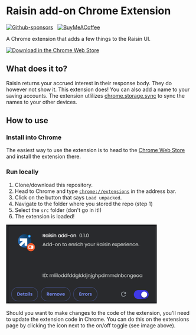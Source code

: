 # Raisin add-on Chrome Extension

[![Github-sponsors](https://img.shields.io/badge/sponsor-30363D?style=for-the-badge&logo=GitHub-Sponsors&logoColor=#EA4AAA)](https://github.com/sponsors/dickwolff) &nbsp;
[![BuyMeACoffee](https://img.shields.io/badge/Buy%20Me%20a%20Coffee-ffdd00?style=for-the-badge&logo=buy-me-a-coffee&logoColor=black)](https://www.buymeacoffee.com/dickw0lff)

A Chrome extension that adds a few things to the Raisin UI.

[![Download in the Chrome Web Store](https://developer.chrome.com/static/docs/webstore/branding/image/206x58-chrome-web-bcb82d15b2486.png)](https://chrome.google.com/webstore/detail/)

## What does it to?

Raisin returns your accrued interest in their response body. They do however not show it. This extension does! You can also add a name to your saving accounts. The extension utlilizes [chrome.storage.sync](https://developer.chrome.com/docs/extensions/reference/api/storage?hl=nl#property-sync) to sync the names to your other devices.

## How to use

### Install into Chrome

The easiest way to use the extension is to head to the [Chrome Web Store]() and install the extension there.

### Run locally

1. Clone/download this repository.
2. Head to Chrome and type [`chrome://extensions`](chrome://extensions) in the address bar.
3. Click on the button that says `Load unpacked`.
4. Navigate to the folder where you stored the repo (step 1)
5. Select the `src` folder (don't go in it!)
6. The extension is loaded!

![Locally run extension](img/local.png)

Should you want to make changes to the code of the extension, you'll need to update the extension code in Chrome. You can do this on the extensions page by clicking the icon next to the on/off toggle (see image above).
